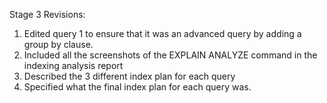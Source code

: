Stage 3 Revisions:

1. Edited query 1 to ensure that it was an advanced query by adding a group by clause.
2. Included all the screenshots of the EXPLAIN ANALYZE command in the indexing analysis report
3. Described the 3 different index plan for each query
4. Specified what the final index plan for each query was.
